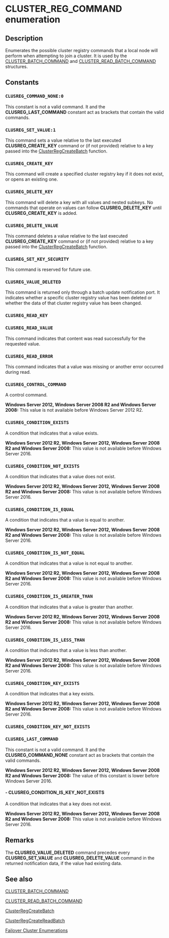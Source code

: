 # CLUSTER_REG_COMMAND enumeration

## Description

Enumerates the possible cluster registry commands that a local node will perform when attempting to join a cluster. It is used by the [CLUSTER_BATCH_COMMAND](https://learn.microsoft.com/windows/desktop/api/clusapi/ns-clusapi-cluster_batch_command) and [CLUSTER_READ_BATCH_COMMAND](https://learn.microsoft.com/windows/desktop/api/clusapi/ns-clusapi-cluster_read_batch_command) structures.

## Constants

### `CLUSREG_COMMAND_NONE:0`

This constant is not a valid command. It and the **CLUSREG_LAST_COMMAND** constant act as brackets that contain the valid commands.

### `CLUSREG_SET_VALUE:1`

This command sets a value relative to the last executed **CLUSREG_CREATE_KEY** command or (if not provided) relative to a key passed into the [ClusterRegCreateBatch](https://learn.microsoft.com/previous-versions/windows/desktop/api/clusapi/nf-clusapi-clusterregcreatebatch) function.

### `CLUSREG_CREATE_KEY`

This command will create a specified cluster registry key if it does not exist, or opens an existing one.

### `CLUSREG_DELETE_KEY`

This command will delete a key with all values and nested subkeys. No commands that operate on values can follow **CLUSREG_DELETE_KEY** until **CLUSREG_CREATE_KEY** is added.

### `CLUSREG_DELETE_VALUE`

This command deletes a value relative to the last executed **CLUSREG_CREATE_KEY** command or (if not provided) relative to a key passed into the [ClusterRegCreateBatch](https://learn.microsoft.com/previous-versions/windows/desktop/api/clusapi/nf-clusapi-clusterregcreatebatch) function.

### `CLUSREG_SET_KEY_SECURITY`

This command is reserved for future use.

### `CLUSREG_VALUE_DELETED`

This command is returned only through a batch update notification port. It indicates whether a specific cluster registry value has been deleted or whether the data of that cluster registry value has been changed.

### `CLUSREG_READ_KEY`

### `CLUSREG_READ_VALUE`

This command indicates that content was read successfully for the requested value.

### `CLUSREG_READ_ERROR`

This command indicates that a value was missing or another error occurred during read.

### `CLUSREG_CONTROL_COMMAND`

A control command.

**Windows Server 2012, Windows Server 2008 R2 and Windows Server 2008:** This value is not available before Windows Server 2012 R2.

### `CLUSREG_CONDITION_EXISTS`

A condition that indicates that a value exists.

**Windows Server 2012 R2, Windows Server 2012, Windows Server 2008 R2 and Windows Server 2008:** This value is not available before Windows Server 2016.

### `CLUSREG_CONDITION_NOT_EXISTS`

A condition that indicates that a value does not exist.

**Windows Server 2012 R2, Windows Server 2012, Windows Server 2008 R2 and Windows Server 2008:** This value is not available before Windows Server 2016.

### `CLUSREG_CONDITION_IS_EQUAL`

A condition that indicates that a value is equal to another.

**Windows Server 2012 R2, Windows Server 2012, Windows Server 2008 R2 and Windows Server 2008:** This value is not available before Windows Server 2016.

### `CLUSREG_CONDITION_IS_NOT_EQUAL`

A condition that indicates that a value is not equal to another.

**Windows Server 2012 R2, Windows Server 2012, Windows Server 2008 R2 and Windows Server 2008:** This value is not available before Windows Server 2016.

### `CLUSREG_CONDITION_IS_GREATER_THAN`

A condition that indicates that a value is greater than another.

**Windows Server 2012 R2, Windows Server 2012, Windows Server 2008 R2 and Windows Server 2008:** This value is not available before Windows Server 2016.

### `CLUSREG_CONDITION_IS_LESS_THAN`

A condition that indicates that a value is less than another.

**Windows Server 2012 R2, Windows Server 2012, Windows Server 2008 R2 and Windows Server 2008:** This value is not available before Windows Server 2016.

### `CLUSREG_CONDITION_KEY_EXISTS`

A condition that indicates that a key exists.

**Windows Server 2012 R2, Windows Server 2012, Windows Server 2008 R2 and Windows Server 2008:** This value is not available before Windows Server 2016.

### `CLUSREG_CONDITION_KEY_NOT_EXISTS`

### `CLUSREG_LAST_COMMAND`

This constant is not a valid command. It and the **CLUSREG_COMMAND_NONE** constant act as brackets that contain the valid commands.

**Windows Server 2012 R2, Windows Server 2012, Windows Server 2008 R2 and Windows Server 2008:** The value of this constant is lower before Windows Server 2016.

#### - CLUSREG_CONDITION_IS_KEY_NOT_EXISTS

A condition that indicates that a key does not exist.

**Windows Server 2012 R2, Windows Server 2012, Windows Server 2008 R2 and Windows Server 2008:** This value is not available before Windows Server 2016.

## Remarks

The **CLUSREG_VALUE_DELETED** command precedes every **CLUSREG_SET_VALUE** and **CLUSREG_DELETE_VALUE** command in the returned notification data, if the value had existing data.

## See also

[CLUSTER_BATCH_COMMAND](https://learn.microsoft.com/windows/desktop/api/clusapi/ns-clusapi-cluster_batch_command)

[CLUSTER_READ_BATCH_COMMAND](https://learn.microsoft.com/windows/desktop/api/clusapi/ns-clusapi-cluster_read_batch_command)

[ClusterRegCreateBatch](https://learn.microsoft.com/previous-versions/windows/desktop/api/clusapi/nf-clusapi-clusterregcreatebatch)

[ClusterRegCreateReadBatch](https://learn.microsoft.com/previous-versions/windows/desktop/api/clusapi/nf-clusapi-clusterregcreatereadbatch)

[Failover Cluster Enumerations](https://learn.microsoft.com/previous-versions/windows/desktop/mscs/cluster-enumerations)